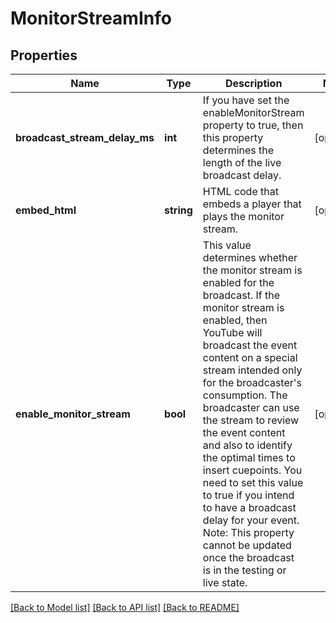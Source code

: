 # MonitorStreamInfo

## Properties
Name | Type | Description | Notes
------------ | ------------- | ------------- | -------------
**broadcast_stream_delay_ms** | **int** | If you have set the enableMonitorStream property to true, then this property determines the length of the live broadcast delay. | [optional] 
**embed_html** | **string** | HTML code that embeds a player that plays the monitor stream. | [optional] 
**enable_monitor_stream** | **bool** | This value determines whether the monitor stream is enabled for the broadcast. If the monitor stream is enabled, then YouTube will broadcast the event content on a special stream intended only for the broadcaster&#39;s consumption. The broadcaster can use the stream to review the event content and also to identify the optimal times to insert cuepoints.  You need to set this value to true if you intend to have a broadcast delay for your event.  Note: This property cannot be updated once the broadcast is in the testing or live state. | [optional] 

[[Back to Model list]](../README.md#documentation-for-models) [[Back to API list]](../README.md#documentation-for-api-endpoints) [[Back to README]](../README.md)


